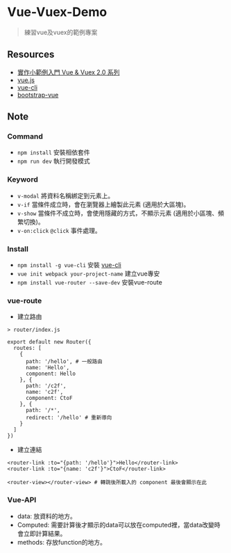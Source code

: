 # Vue-Vuex-Demo
> 練習vue及vuex的範例專案

## Resources
* [實作小範例入門 Vue & Vuex 2.0 系列](https://github.com/hungjie19/ironman2017vue)
* [vue.js](https://vuejs.org/)
* [vue-cli](https://github.com/vuejs/vue-cli)
* [bootstrap-vue](https://bootstrap-vue.js.org/docs/setup/)

## Note

### Command
* `npm install` 安裝相依套件
* `npm run dev` 執行開發模式

### Keyword
* `v-modal` 將資料名稱綁定到元素上。
* `v-if` 當條件成立時，會在瀏覽器上繪製此元素 (適用於大區塊)。
* `v-show` 當條件不成立時，會使用隱藏的方式，不顯示元素 (適用於小區塊、頻繁切換)。
* `v-on:click` `@click` 事件處理。

### Install
* `npm install -g vue-cli` 安裝 [vue-cli](https://github.com/vuejs/vue-cli)
* `vue init webpack your-project-name` 建立vue專安
* `npm install vue-router --save-dev` 安裝vue-route

### vue-route
* 建立路由
```
> router/index.js

export default new Router({
  routes: [
    {
      path: '/hello', # 一般路由
      name: 'Hello',
      component: Hello
    }, {
      path: '/c2f',
      name: 'c2f',
      component: CtoF
    }, {
      path: '/*', 
      redirect: '/hello' # 重新導向
    }
  ]
})
```
* 建立連結
```
<router-link :to="{path: '/hello'}">Hello</router-link>
<router-link :to="{name: 'c2f'}">CtoF</router-link>

<router-view></router-view> # 轉跳後所載入的 component 最後會顯示在此
```

### Vue-API
* data: 放資料的地方。
* Computed: 需要計算後才顯示的data可以放在computed裡，當data改變時會立即計算結果。
* methods: 存放function的地方。
